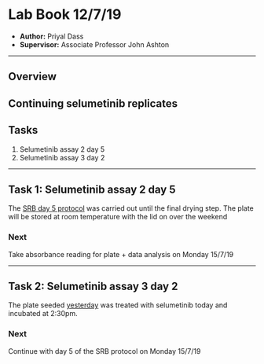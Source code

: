 # Lab Book 12/7/19
- **Author:** Priyal Dass
- **Supervisor:** Associate Professor John Ashton
------------------------------------------------------------------
## Overview

Continuing selumetinib replicates
------------------------------------------------------------------
## Tasks

1. Selumetinib assay 2 day 5
2. Selumetinib assay 3 day 2

------------------------------------------------------------------
## Task 1: Selumetinib assay 2 day 5

The [SRB day 5 protocol](../Protocols/SRB_Cytotoxicity_assay.md) was carried out until the final drying step. The plate will be stored at room temperature with the lid on over the weekend

### Next
Take absorbance reading for plate + data analysis on Monday 15/7/19

------------------------------------------------------------------
## Task 2: Selumetinib assay 3 day 2

The plate seeded [yesterday](../Daily_lab_book/LB_19-07-11.md) was treated with selumetinib today and incubated at 2:30pm.

### Next
Continue with day 5 of the SRB protocol on Monday 15/7/19
